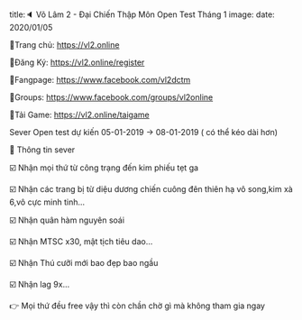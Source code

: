 title:🔈 Võ Lâm 2 - Đại Chiến Thập Môn Open Test Tháng 1
image:
date: 2020/01/05

🔰Trang chủ: https://vl2.online

🔰Đăng Ký: https://vl2.online/register

🔰Fangpage: https://www.facebook.com/vl2dctm

🔰Groups: https://www.facebook.com/groups/vl2online

🔰Tải Game: https://vl2.online/taigame


Sever Open test dự kiến 05-01-2019 -> 08-01-2019 ( có thể kéo dài hơn)

📛 Thông tin sever

☑️ Nhận mọi thứ từ công trạng đến kim phiếu tẹt ga

☑️ Nhận các trang bị từ diệu dương chiến cuông đên thiên hạ vô song,kim xà 6,vô cực minh tinh...

☑️ Nhận quân hàm nguyên soái

☑️ Nhận MTSC x30, mật tịch tiêu dao...

☑️ Nhận Thú cưỡi mới bao đẹp bao ngầu

☑️ Nhận lag 9x...

👉 Mọi thứ đều free vậy thì còn chần chờ gì mà không tham gia ngay


